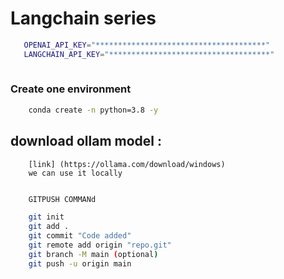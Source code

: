# Langchain series
```bash
   OPENAI_API_KEY="**************************************"
   LANGCHAIN_API_KEY="************************************"
   
```

### Create one environment

```bash
    conda create -n python=3.8 -y
```

 
## download ollam model : 

        [link] (https://ollama.com/download/windows)
        we can use it locally 


```bash

    GITPUSH COMMANd

    git init
    git add .
    git commit "Code added"
    git remote add origin "repo.git"
    git branch -M main (optional)
    git push -u origin main

```